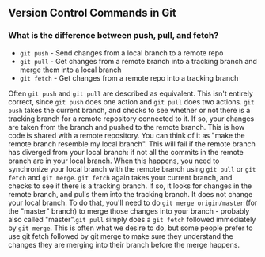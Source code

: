 ## Version Control Commands in Git

### What is the difference between push, pull, and fetch?

- `git push` - Send changes from a local branch to a remote repo
- `git pull` - Get changes from a remote branch into a tracking branch and merge them into a local branch
- `git fetch` - Get changes from a remote repo into a tracking branch

Often `git push` and `git pull` are described as equivalent. This isn't entirely correct, since `git push` does one action and `git pull` does two actions. `git push` takes the current branch, and checks to see whether or not there is a tracking branch for a remote repository connected to it. If so, your changes are taken from the branch and pushed to the remote branch. This is how code is shared with a remote repository. You can think of it as "make the remote branch resemble my local branch". This will fail if the remote branch has diverged from your local branch: if not all the commits in the remote branch are in your local branch. When this happens, you need to synchronize your local branch with the remote branch using `git pull` or `git fetch` and `git merge`. `git fetch` again takes your current branch, and checks to see if there is a tracking branch. If so, it looks for changes in the remote branch, and pulls them into the tracking branch. It does not change your local branch. To do that, you'll need to do `git merge origin/master` (for the "master" branch) to merge those changes into your branch - probably also called "master".`git pull` simply does a `git fetch` followed immediately by `git merge`. This is often what we desire to do, but some people prefer to use git fetch followed by git merge to make sure they understand the changes they are merging into their branch before the merge happens.
